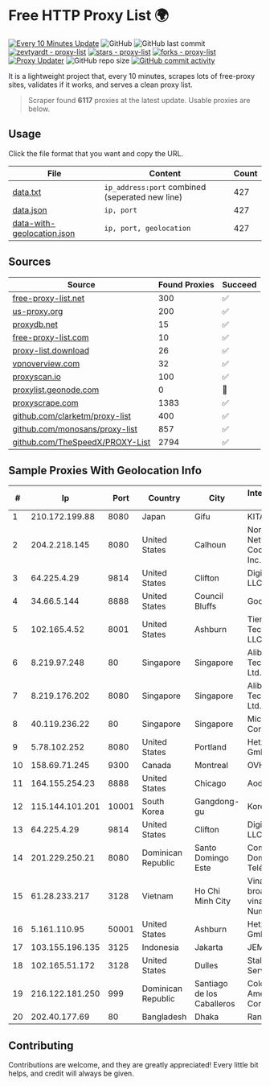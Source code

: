 
# Free HTTP Proxy List 🌍

[![Every 10 Minutes Update](https://github.com/mertguvencli/http-proxy-list/actions/workflows/main.yml/badge.svg?branch=main)](https://github.com/mertguvencli/http-proxy-list/actions/workflows/main.yml)
![GitHub](https://img.shields.io/github/license/mertguvencli/http-proxy-list)
![GitHub last commit](https://img.shields.io/github/last-commit/mertguvencli/http-proxy-list)
[![zevtyardt - proxy-list](https://img.shields.io/static/v1?label=zevtyardt&message=proxy-list&color=blue&logo=github)](https://github.com/zevtyardt/proxy-list "Go to GitHub repo")
[![stars - proxy-list](https://img.shields.io/github/stars/zevtyardt/proxy-list?style=social)](https://github.com/zevtyardt/proxy-list)
[![forks - proxy-list](https://img.shields.io/github/forks/zevtyardt/proxy-list?style=social)](https://github.com/zevtyardt/proxy-list)
[![Proxy Updater](https://github.com/zevtyardt/proxy-list/workflows/Proxy%20Updater/badge.svg)](https://github.com/zevtyardt/proxy-list/actions?query=workflow:"Proxy+Updater")
![GitHub repo size](https://img.shields.io/github/repo-size/zevtyardt/proxy-list)
[![GitHub commit activity](https://img.shields.io/github/commit-activity/m/zevtyardt/proxy-list?logo=commits)](https://github.com/zevtyardt/proxy-list/commits/main)

It is a lightweight project that, every 10 minutes, scrapes lots of free-proxy sites, validates if it works, and serves a clean proxy list.

> Scraper found **6117** proxies at the latest update. Usable proxies are below.

## Usage

Click the file format that you want and copy the URL.

|File|Content|Count|
|----|-------|-----|
|[data.txt](https://raw.githubusercontent.com/mertguvencli/http-proxy-list/main/proxy-list/data.txt)|`ip_address:port` combined (seperated new line)|427|
|[data.json](https://raw.githubusercontent.com/mertguvencli/http-proxy-list/main/proxy-list/data.json)|`ip, port`|427|
|[data-with-geolocation.json](https://raw.githubusercontent.com/mertguvencli/http-proxy-list/main/proxy-list/data-with-geolocation.json)|`ip, port, geolocation`|427|

## Sources

|Source|Found Proxies|Succeed|
|------|-------------|-------|
|[free-proxy-list.net](https://free-proxy-list.net)|300|✅|
|[us-proxy.org](https://www.us-proxy.org)|200|✅|
|[proxydb.net](http://proxydb.net)|15|✅|
|[free-proxy-list.com](https://free-proxy-list.com/?page=&port=&type%5B%5D=http&type%5B%5D=https&up_time=0&search=Search)|10|✅|
|[proxy-list.download](https://www.proxy-list.download/HTTP)|26|✅|
|[vpnoverview.com](https://vpnoverview.com/privacy/anonymous-browsing/free-proxy-servers)|32|✅|
|[proxyscan.io](https://www.proxyscan.io)|100|✅|
|[proxylist.geonode.com](https://proxylist.geonode.com/api/proxy-list?limit=300&page=1&sort_by=lastChecked&sort_type=desc&protocols=http,https)|0|🚫|
|[proxyscrape.com](https://api.proxyscrape.com/v2/?request=displayproxies&protocol=http&timeout=10000&country=all&ssl=all&anonymity=all)|1383|✅|
|[github.com/clarketm/proxy-list](https://raw.githubusercontent.com/clarketm/proxy-list/master/proxy-list-raw.txt)|400|✅|
|[github.com/monosans/proxy-list](https://raw.githubusercontent.com/monosans/proxy-list/main/proxies/http.txt)|857|✅|
|[github.com/TheSpeedX/PROXY-List](https://raw.githubusercontent.com/TheSpeedX/PROXY-List/master/http.txt)|2794|✅|


## Sample Proxies With Geolocation Info

|#|Ip|Port|Country|City|Internet Service Provider|
|-|--|----|-------|----|-------------------------|
|1|210.172.199.88|8080|Japan|Gifu|KITAGATA|
|2|204.2.218.145|8080|United States|Calhoun|North Georgia Network Cooperative, Inc.|
|3|64.225.4.29|9814|United States|Clifton|DigitalOcean, LLC|
|4|34.66.5.144|8888|United States|Council Bluffs|Google LLC|
|5|102.165.4.52|8001|United States|Ashburn|Tier.Net Technologies LLC|
|6|8.219.97.248|80|Singapore|Singapore|Alibaba (US) Technology Co., Ltd.|
|7|8.219.176.202|8080|Singapore|Singapore|Alibaba (US) Technology Co., Ltd.|
|8|40.119.236.22|80|Singapore|Singapore|Microsoft Corporation|
|9|5.78.102.252|8080|United States|Portland|Hetzner Online GmbH|
|10|158.69.71.245|9300|Canada|Montreal|OVH SAS|
|11|164.155.254.23|8888|United States|Chicago|Aodao Inc|
|12|115.144.101.201|10001|South Korea|Gangdong-gu|Korea Telecom|
|13|64.225.4.29|9814|United States|Clifton|DigitalOcean, LLC|
|14|201.229.250.21|8080|Dominican Republic|Santo Domingo Este|Compañía Dominicana de Teléfonos S. A.|
|15|61.28.233.217|3128|Vietnam|Ho Chi Minh City|Vinadata broadcast via vinagame AS Number|
|16|5.161.110.95|50001|United States|Ashburn|Hetzner Online GmbH|
|17|103.155.196.135|3125|Indonesia|Jakarta|JEMBATANDATA|
|18|102.165.51.172|3128|United States|Dulles|Stallion Network Services Limited|
|19|216.122.181.250|999|Dominican Republic|Santiago de los Caballeros|Colocation America Corporation|
|20|202.40.177.69|80|Bangladesh|Dhaka|Ranks ITT|



## Contributing

Contributions are welcome, and they are greatly appreciated! Every
little bit helps, and credit will always be given.

